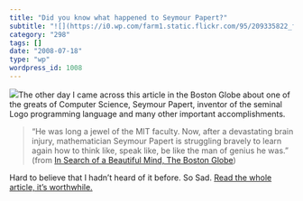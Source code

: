 ```yaml
---
title: "Did you know what happened to Seymour Papert?"
subtitle: "![](https://i0.wp.com/farm1.static.flickr.com/95/209335822_ff4026fe2e.jpg?w=584)The other day I came..."
category: "298"
tags: []
date: "2008-07-18"
type: "wp"
wordpress_id: 1008
---
```

![](https://i0.wp.com/farm1.static.flickr.com/95/209335822_ff4026fe2e.jpg?w=584)The other day I came across this article in the Boston Globe about one of the greats of Computer Science, Seymour Papert, inventor of the seminal Logo programming language and many other important accomplishments.
> “He was long a jewel of the MIT faculty. Now, after a devastating brain injury, mathematician Seymour Papert is struggling bravely to learn again how to think like, speak like, be like the man of genius he was.” (from [In Search of a Beautiful Mind, The Boston Globe](http://www.boston.com/lifestyle/articles/2008/07/12/in_search_of_a_beautiful_mind/))

Hard to believe that I hadn’t heard of it before. So Sad. [Read the whole article, it’s worthwhile.](http://www.boston.com/lifestyle/articles/2008/07/12/in_search_of_a_beautiful_mind/)